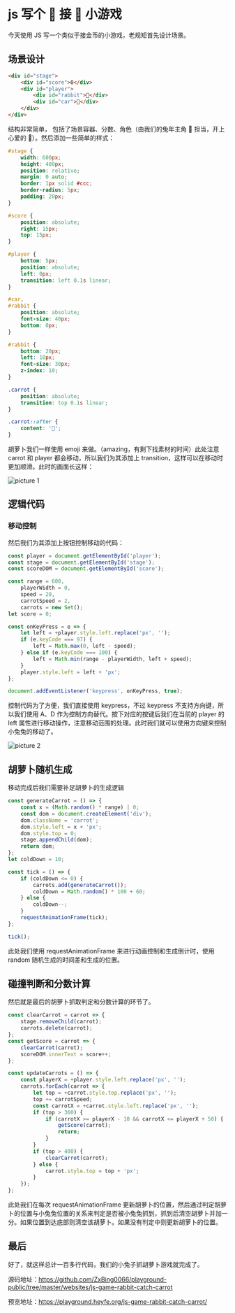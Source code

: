 # js 写个 🐰 接 🥕 小游戏

今天使用 JS 写一个类似于接金币的小游戏，老规矩首先设计场景。

## 场景设计

```html
<div id="stage">
    <div id="score">0</div>
    <div id="player">
        <div id="rabbit">🐰</div>
        <div id="car">🚗</div>
    </div>
</div>
```

结构非常简单， 包括了场景容器、分数、角色（由我们的兔年主角 🐰 担当，开上心爱的 🚗）。然后添加一些简单的样式：

```css
#stage {
    width: 600px;
    height: 400px;
    position: relative;
    margin: 0 auto;
    border: 1px solid #ccc;
    border-radius: 5px;
    padding: 20px;
}

#score {
    position: absolute;
    right: 15px;
    top: 15px;
}

#player {
    bottom: 5px;
    position: absolute;
    left: 0px;
    transition: left 0.1s linear;
}

#car,
#rabbit {
    position: absolute;
    font-size: 40px;
    bottom: 0px;
}

#rabbit {
    bottom: 20px;
    left: 10px;
    font-size: 30px;
    z-index: 10;
}

.carrot {
    position: absolute;
    transition: top 0.1s linear;
}

.carrot::after {
    content: '🥕';
}
```

胡萝卜我们一样使用 emoji 来做。（amazing，有剩下找素材的时间）此处注意 carrot 和 player 都会移动，所以我们为其添加上 transition，这样可以在移动时更加顺滑。此时的画面长这样：

![picture 1](https://stg.heyfe.org/images/blog-js-game-rabbit-catch-carrot-92.png)

## 逻辑代码

### 移动控制

然后我们为其添加上按钮控制移动的代码：

```js
const player = document.getElementById('player');
const stage = document.getElementById('stage');
const scoreDOM = document.getElementById('score');

const range = 600,
    playerWidth = 0,
    speed = 20,
    carrotSpeed = 2,
    carrots = new Set();
let score = 0;

const onKeyPress = e => {
    let left = +player.style.left.replace('px', '');
    if (e.keyCode === 97) {
        left = Math.max(0, left - speed);
    } else if (e.keyCode === 100) {
        left = Math.min(range - playerWidth, left + speed);
    }
    player.style.left = left + 'px';
};

document.addEventListener('keypress', onKeyPress, true);
```

控制代码为了方便，我们直接使用 keypress，不过 keypress 不支持方向键，所以我们使用 A、D 作为控制方向替代。按下对应的按键后我们在当前的 player 的 left 属性进行移动操作，注意移动范围的处理。此时我们就可以使用方向键来控制小兔兔的移动了。

![picture 2](https://stg.heyfe.org/images/blog-js-game-rabbit-catch-carrot-71.gif)

## 胡萝卜随机生成

移动完成后我们需要补足胡萝卜的生成逻辑

```js
const generateCarrot = () => {
    const x = (Math.random() * range) | 0;
    const dom = document.createElement('div');
    dom.className = 'carrot';
    dom.style.left = x + 'px';
    dom.style.top = 0;
    stage.appendChild(dom);
    return dom;
};
let coldDown = 10;

const tick = () => {
    if (coldDown <= 0) {
        carrots.add(generateCarrot());
        coldDown = Math.random() * 100 + 60;
    } else {
        coldDown--;
    }
    requestAnimationFrame(tick);
};

tick();
```

此处我们使用 requestAnimationFrame 来进行动画控制和生成倒计时，使用 random 随机生成的时间差和生成的位置。

## 碰撞判断和分数计算

然后就是最后的胡萝卜抓取判定和分数计算的环节了。

```js
const clearCarrot = carrot => {
    stage.removeChild(carrot);
    carrots.delete(carrot);
};
const getScore = carrot => {
    clearCarrot(carrot);
    scoreDOM.innerText = score++;
};

const updateCarrots = () => {
    const playerX = +player.style.left.replace('px', '');
    carrots.forEach(carrot => {
        let top = +carrot.style.top.replace('px', '');
        top += carrotSpeed;
        const carrotX = +carrot.style.left.replace('px', '');
        if (top > 360) {
            if (carrotX >= playerX - 10 && carrotX <= playerX + 50) {
                getScore(carrot);
                return;
            }
        }
        if (top > 400) {
            clearCarrot(carrot);
        } else {
            carrot.style.top = top + 'px';
        }
    });
};
```

此处我们在每次 requestAnimationFrame 更新胡萝卜的位置，然后通过判定胡萝卜的位置与小兔兔位置的关系来判定是否被小兔兔抓到，抓到后清空胡萝卜并加一分。如果位置到达底部则清空该胡萝卜。如果没有判定中则更新胡萝卜的位置。

## 最后

好了，就这样总计一百多行代码，我们的小兔子抓胡萝卜游戏就完成了。

源码地址：https://github.com/ZxBing0066/playground-public/tree/master/websites/js-game-rabbit-catch-carrot

预览地址：https://playground.heyfe.org/js-game-rabbit-catch-carrot/
